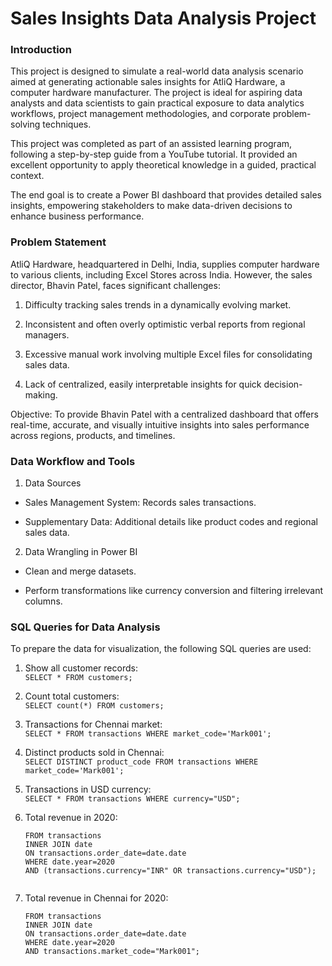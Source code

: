 # Sales Insights Data Analysis Project

### Introduction

This project is designed to simulate a real-world data analysis scenario aimed at generating actionable sales insights for AtliQ Hardware, a computer hardware manufacturer. The project is ideal for aspiring data analysts and data scientists to gain practical exposure to data analytics workflows, project management methodologies, and corporate problem-solving techniques.

This project was completed as part of an assisted learning program, following a step-by-step guide from a YouTube tutorial. It provided an excellent opportunity to apply theoretical knowledge in a guided, practical context.

The end goal is to create a Power BI dashboard that provides detailed sales insights, empowering stakeholders to make data-driven decisions to enhance business performance.

### Problem Statement

AtliQ Hardware, headquartered in Delhi, India, supplies computer hardware to various clients, including Excel Stores across India. However, the sales director, Bhavin Patel, faces significant challenges:

1. Difficulty tracking sales trends in a dynamically evolving market.

2. Inconsistent and often overly optimistic verbal reports from regional managers.

3. Excessive manual work involving multiple Excel files for consolidating sales data.

4. Lack of centralized, easily interpretable insights for quick decision-making.

Objective: To provide Bhavin Patel with a centralized dashboard that offers real-time, accurate, and visually intuitive insights into sales performance across regions, products, and timelines.

### Data Workflow and Tools

1. Data Sources

- Sales Management System: Records sales transactions.

- Supplementary Data: Additional details like product codes and regional sales data.

2. Data Wrangling in Power BI

- Clean and merge datasets.

- Perform transformations like currency conversion and filtering irrelevant columns.

### SQL Queries for Data Analysis

To prepare the data for visualization, the following SQL queries are used:

1. Show all customer records:  
   ```SELECT * FROM customers;```

2. Count total customers:  
   ```SELECT count(*) FROM customers;```

3. Transactions for Chennai market:   
   ```SELECT * FROM transactions WHERE market_code='Mark001';```

4. Distinct products sold in Chennai:    
   ```SELECT DISTINCT product_code FROM transactions WHERE market_code='Mark001';```

5. Transactions in USD currency:    
   ```SELECT * FROM transactions WHERE currency="USD";```

6. Total revenue in 2020:    
   ```SELECT SUM(transactions.sales_amount)    
   FROM transactions    
   INNER JOIN date     
   ON transactions.order_date=date.date     
   WHERE date.year=2020     
   AND (transactions.currency="INR" OR transactions.currency="USD");
     
8. Total revenue in Chennai for 2020:   
   ```SELECT SUM(transactions.sales_amount)   
   FROM transactions
   INNER JOIN date   
   ON transactions.order_date=date.date    
   WHERE date.year=2020   
   AND transactions.market_code="Mark001";   
